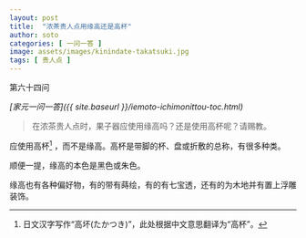 ```yaml
---
layout: post
title:  "浓茶贵人点用缘高还是高杯"
author: soto
categories: [ 一问一答 ]
image: assets/images/kinindate-takatsuki.jpg
tags: [ 贵人点 ]
---
```


第六十四问

*[家元一问一答]({{ site.baseurl }}/iemoto-ichimonittou-toc.html)*

> 在浓茶贵人点时，果子器应使用缘高吗？还是使用高杯呢？请赐教。

应使用高杯[^1] ，而不是缘高。高杯是带脚的杯、盘或折敷的总称，有很多种类。

顺便一提，缘高的本色是黑色或朱色。

缘高也有各种偏好物，有的带有蒔绘，有的有七宝透，还有的为木地并有置上浮雕装饰。

[^1]: 日文汉字写作“高坏(たかつき)”，此处根据中文意思翻译为“高杯”。